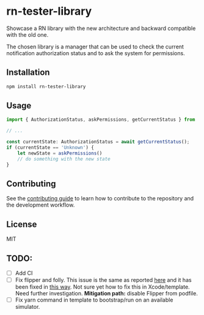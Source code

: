 # rn-tester-library

Showcase a RN library with the new architecture and backward compatible with the old one.

The chosen library is a manager that can be used to check the current notification authorization status and to ask the system for permissions.

## Installation

```sh
npm install rn-tester-library
```

## Usage

```js
import { AuthorizationStatus, askPermissions, getCurrentStatus } from 'rn-tester-library';

// ...

const currentState: AuthorizationStatus = await getCurrentStatus();
if (currentState == 'Unknown') {
    let newState = askPermissions()
    // do something with the new state
}
```

## Contributing

See the [contributing guide](CONTRIBUTING.md) to learn how to contribute to the repository and the development workflow.

## License

MIT

## TODO:

* [ ] Add CI
* [ ] Fix flipper and folly. This issue is the same as reported [here](https://github.com/facebook/wdt/pull/134) and it has been fixed in [this way](https://github.com/facebook/wdt/commit/4f690c54716118d93e93fb2374d0e55b40ac664b). Not sure yet how to fix this in Xcode/template. Need further investigation. **Mitigation path:** disable Flipper from podfile.
* [ ] Fix yarn command in template to bootstrap/run on an available simulator.
